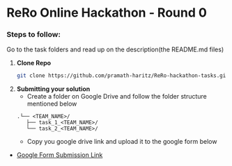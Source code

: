 # ReRo Online Hackathon - Round 0

### Steps to follow:
Go to the task folders and read up on the description(the README.md files) 

1. **Clone Repo**
   ```bash
   git clone https://github.com/pramath-haritz/ReRo-hackathon-tasks.git
   
2. **Submitting your solution**
   - Create a folder on Google Drive and follow the folder structure mentioned below
   ```folder structure
   .└── <TEAM_NAME>/
      ├── task_1_<TEAM_NAME>/
      └── task_2_<TEAM_NAME>/
   ```
   - Copy you google drive link and upload it to the google form below
  - [Google Form Submission Link](https://forms.gle/P5TX9UjrE4B9kwy2A)

